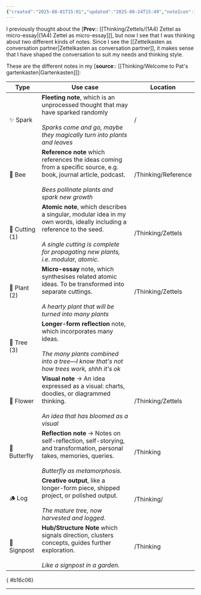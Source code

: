 ```yaml
---
{"created":"2025-08-01T15:01","updated":"2025-08-24T15:49","noteIcon":1,"dg-publish":true,"dg-path":"Zettels/(1A41) Note types in MY zettelkasten.md","permalink":"/zettels/1-a41-note-types-in-my-zettelkasten/","dgPassFrontmatter":true}
---
```


I previously thought about the [**Prev**:: [[Thinking/Zettels/(1A4) Zettel as micro-essay\|(1A4) Zettel as micro-essay]]], but now I see that I was thinking about two different kinds of notes. Since I see the [[Zettelkasten as conversation partner\|Zettelkasten as conversation partner]], it makes sense that I have shaped the conversation to suit my needs and thinking style. 

These are the different notes in my [**source**:: [[Thinking/Welcome to Pat's gartenkasten\|Gartenkasten]]]: 

| Type           | Use case                                                                                                                                                                                                       | Location            |
| -------------- | -------------------------------------------------------------------------------------------------------------------------------------------------------------------------------------------------------------- | ------------------- |
| ✨ Spark        | **Fleeting note**, which is an unprocessed thought that may have sparked randomly<br><br>_Sparks come and go, maybe they magically turn into plants and leaves_                                                | /                   |
| 🐝 Bee         | **Reference note** which references the ideas coming from a specific source, e.g. book, journal article, podcast. <br><br>_Bees pollinate plants and spark new growth_                                         | /Thinking/Reference |
| 🍃 Cutting (1) | **Atomic note**, which describes a singular, modular idea in my own words, ideally including a reference to the seed. <br><br>_A single cutting is complete for propagating new plants, i.e. modular, atomic._ | /Thinking/Zettels   |
| 🌿  Plant (2)  | **Micro-essay** note, which synthesises related atomic ideas. To be transformed into separate cuttings.<br><br>_A hearty plant that will be turned into many plants_                                           | /Thinking/Zettels   |
| 🌳 Tree (3)    | **Longer-form reflection** note, which incorporates many ideas. <br><br>_The many plants combined into a tree—I know that's not how trees work, shhh it's ok_                                                  |                     |
| 🪻 Flower      | **Visual note** → An idea expressed as a visual: charts, doodles, or diagrammed thinking. <br><br>_An idea that has bloomed as a visual_                                                                       | /Thinking/Zettels   |
| 🦋 Butterfly   | **Reflection note** → Notes on self-reflection, self-storying, and transformation, personal takes, memories, queries. <br><br>_Butterfly as metamorphosis._                                                    | /Thinking           |
| 🪵 Log         | **Creative output**, like a longer-form piece, shipped project, or polished output. <br><br>_The mature tree, now harvested and logged._                                                                       | /Thinking/          |
| 🚩Signpost     | **Hub/Structure Note** which signals direction, clusters concepts, guides further exploration. <br><br>_Like a signpost in a garden._                                                                          | /Thinking           |
{ #b16c06}


---

